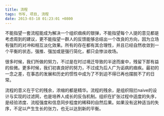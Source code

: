 ```yaml
---
title: 流程
tags: 书写, 项目, 流程
date: 2013-03-18 01:23:01 +0800
---
```



不能指望一套流程能成为解决一个组织痼疾的银弹，不能指望每个人提的意见都是考虑周到的建议，更不能指望一群人的反馈能够总结出一个改良的方向，因为立场有强烈的对冲和相互淡化效果。所有的存在都有其合理性，并且已经自然收敛到一个平衡的状态，强推、强加或是强行简化，都只会惨淡收场。

很多时候，我们所做的努力，不过是在时过境迁导致的半途而废中，残留下那有益的些微。更多时候，我们初衷良好的努力，不过成为后人广为诟病的痼疾。最初的一念之差，在事态的发展和历史的惯性中成为了不到迫不得已再也摆脱不了的日常。

流程的意义在于它的残余，浓缩的都是精华。流程的残余，是组织阻拦naive的设计与实现的过滤网，也是培养人成长的反刍机制。组织在扩张过程中适度的失序，是经验浓度、流程强度和信息同步程度的稀释的自然后果。如果没有这种适当的失序，不足以产生生长的张力，也无以达到新的平衡。

